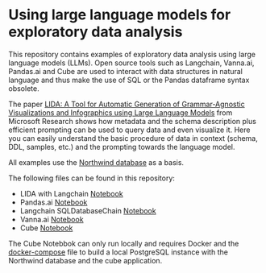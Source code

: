 # Using large language models for exploratory data analysis

This repository contains examples of exploratory data analysis using large language models (LLMs). Open source tools such as Langchain, Vanna.ai, Pandas.ai and Cube are used to interact with data structures in natural language and thus make the use of SQL or the Pandas dataframe syntax obsolete. 

The paper [LIDA: A Tool for Automatic Generation of Grammar-Agnostic Visualizations and Infographics using Large Language Models](https://aclanthology.org/2023.acl-demo.11.pdf) from Microsoft Research shows how metadata and the schema description plus efficient prompting can be used to query data and even visualize it. Here you can easily understand the basic procedure of data in context (schema, DDL, samples, etc.) and the prompting towards the language model.

All examples use the [Northwind database](https://github.com/Microsoft/sql-server-samples/tree/master/samples/databases/northwind-pubs) as a basis.

The following files can be found in this repository:

* LIDA with Langchain [Notebook](https://github.com/rawar/ix-eda-llm/blob/main/lida-with-langchain.ipynb)
* Pandas.ai [Notebook](https://github.com/rawar/ix-eda-llm/blob/main/northwind_pandasai.ipynb)
* Langchain SQLDatabaseChain [Notebook](https://github.com/rawar/ix-eda-llm/blob/main/northwind_langchain.ipynb)
* Vanna.ai [Notebook](https://github.com/rawar/ix-eda-llm/blob/main/northwind_vanna_ai.ipynb)
* Cube [Notebook](https://github.com/rawar/ix-eda-llm/blob/main/northwind-cube.ipynb)

The Cube Notebbok can only run locally and requires Docker and the [docker-compose](https://github.com/rawar/ix-eda-llm/blob/main/docker-compose.yaml) file to build a local PostgreSQL instance with the Northwind database and the cube application.


